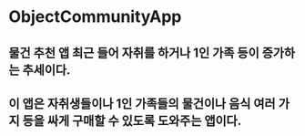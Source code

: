 # ObjectCommunityApp
물건 추천 앱
최근 들어 자취를 하거나 1인 가족 등이 증가하는 추세이다.
------------------------------------------------------------------------------------------------
이 앱은 자취생들이나 1인 가족들의 물건이나 음식 여러 가지 등을 싸게 구매할 수 있도록 도와주는 앱이다.
------------------------------------------------------------------------------------------------
